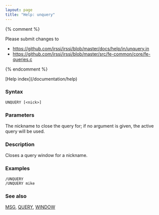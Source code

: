 ```yaml
---
layout: page
title: "Help: unquery"
---
```


{% comment %}

Please submit changes to
- https://github.com/irssi/irssi/blob/master/docs/help/in/unquery.in
- https://github.com/irssi/irssi/blob/master/src/fe-common/core/fe-queries.c


{% endcomment %}
<nav markdown="1">
[Help index](/documentation/help)
</nav>

### Syntax ###

<div class="highlight irssisyntax"><pre style="\-\-cmdlen:7ch"><code><span class="synB">UNQUERY</span> <span class="syn10">[<span class="syn09">&lt;nick></span>]</span></code></pre></div>



### Parameters ###

The nickname to close the query for; if no argument is given, the active
query will be used.

### Description ###

Closes a query window for a nickname.

### Examples ###

    /UNQUERY
    /UNQUERY mike

### See also ###
[MSG](/documentation/help/msg), [QUERY](/documentation/help/query), [WINDOW](/documentation/help/window)

